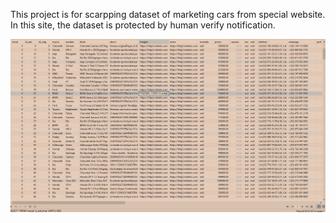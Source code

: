 This project is for scarpping dataset of marketing cars from special website.
In this site, the dataset is protected by human verify notification. 

![ezcv logo](Screenshot_2.png)
